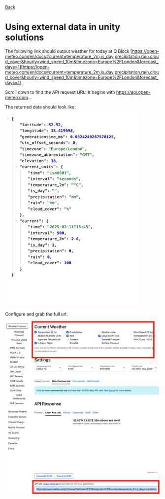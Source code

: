 [Back](https://uwetom.github.io/media-production-worksheets/wk15-using-external-data)

# Using external data in unity solutions

The following link should output weather for today at Q Block
[https://open-meteo.com/en/docs#current=temperature_2m,is_day,precipitation,rain,cloud_cover&hourly=wind_speed_10m&timezone=Europe%2FLondon&forecast_days=1](https://open-meteo.com/en/docs#current=temperature_2m,is_day,precipitation,rain,cloud_cover&hourly=wind_speed_10m&timezone=Europe%2FLondon&forecast_days=1)

Scroll down to find the API request URL: It begins with https://api.open-meteo.com...

The returned data should look like:

![enter image description here](https://raw.githubusercontent.com/uwetom/media-production-worksheets/master/wk15-using-external-data/images/meteo-api-2.png)

Configure and grab the full url:

![enter image description here](https://raw.githubusercontent.com/uwetom/media-production-worksheets/master/wk15-using-external-data/images/meteo-api-3.png)

<!--stackedit_data:
eyJoaXN0b3J5IjpbMjE0NDIxNTA4MSwtNzMxOTQ4MTI1LC0xND
k4MDE0NzIyLDEyMzk3MjAxMjEsMjc4MTA2MTA0LDEwMzEzNTU2
NzcsLTExOTYwMDk0NjRdfQ==
-->